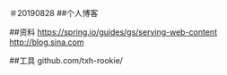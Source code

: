 ＃20190828
##个人博客

##资料
https://spring.io/guides/gs/serving-web-content
http://blog.sina.com

##工具
github.com/txh-rookie/


